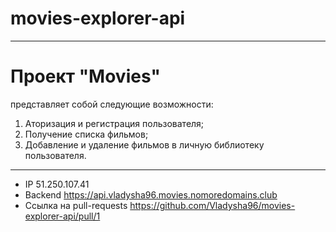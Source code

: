 # movies-explorer-api
___ 

# Проект "Movies"
представляет собой следующие возможности:
1. Аторизация и регистрация пользователя;
2. Получение списка фильмов;
3. Добавление и удаление фильмов в личную библиотеку пользователя. 
___

* IP 51.250.107.41
* Backend https://api.vladysha96.movies.nomoredomains.club
* Ссылка на pull-requests https://github.com/Vladysha96/movies-explorer-api/pull/1
